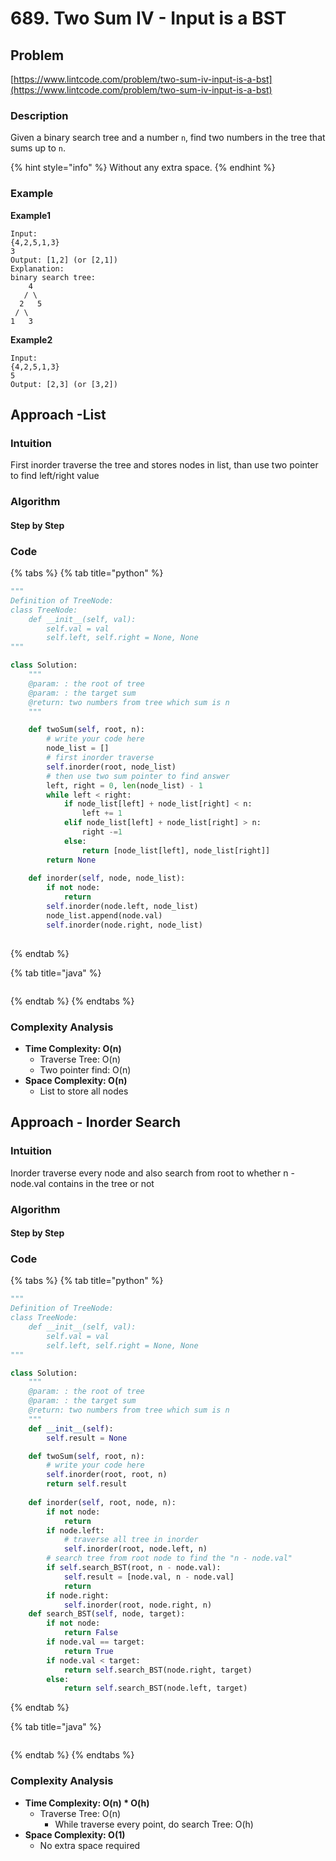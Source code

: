 # 689. Two Sum IV - Input is a BST

## Problem

[https://www.lintcode.com/problem/two-sum-iv-input-is-a-bst](https://www.lintcode.com/problem/two-sum-iv-input-is-a-bst)

### Description

Given a binary search tree and a number `n`, find two numbers in the tree that sums up to `n`.

{% hint style="info" %}
Without any extra space.
{% endhint %}

### Example

**Example1**

```text
Input: 
{4,2,5,1,3}
3
Output: [1,2] (or [2,1])
Explanation:
binary search tree:
    4
   / \
  2   5
 / \
1   3
```

**Example2**

```text
Input: 
{4,2,5,1,3}
5
Output: [2,3] (or [3,2])
```

## Approach -List

### Intuition

First inorder traverse the tree and stores nodes in list, than use two pointer to find left/right value

### Algorithm

#### Step by Step

### Code

{% tabs %}
{% tab title="python" %}
```python
"""
Definition of TreeNode:
class TreeNode:
    def __init__(self, val):
        self.val = val
        self.left, self.right = None, None
"""

class Solution:
    """
    @param: : the root of tree
    @param: : the target sum
    @return: two numbers from tree which sum is n
    """

    def twoSum(self, root, n):
        # write your code here
        node_list = []
        # first inorder traverse
        self.inorder(root, node_list)
        # then use two sum pointer to find answer
        left, right = 0, len(node_list) - 1
        while left < right:
            if node_list[left] + node_list[right] < n:
                left += 1
            elif node_list[left] + node_list[right] > n:
                right -=1
            else:
                return [node_list[left], node_list[right]]
        return None
    
    def inorder(self, node, node_list):
        if not node:
            return 
        self.inorder(node.left, node_list)
        node_list.append(node.val)
        self.inorder(node.right, node_list)
    
```
{% endtab %}

{% tab title="java" %}
```

```
{% endtab %}
{% endtabs %}

### Complexity Analysis

* **Time Complexity: O\(n\)**
  * Traverse Tree: O\(n\)
  * Two pointer find: O\(n\)
* **Space Complexity: O\(n\)**
  * List to store all nodes



## Approach - Inorder Search

### Intuition

Inorder traverse every node and also search from root to whether n - node.val contains in the tree or not

### Algorithm

#### Step by Step

### Code

{% tabs %}
{% tab title="python" %}
```python
"""
Definition of TreeNode:
class TreeNode:
    def __init__(self, val):
        self.val = val
        self.left, self.right = None, None
"""

class Solution:
    """
    @param: : the root of tree
    @param: : the target sum
    @return: two numbers from tree which sum is n
    """
    def __init__(self):
        self.result = None

    def twoSum(self, root, n):
        # write your code here
        self.inorder(root, root, n)
        return self.result
    
    def inorder(self, root, node, n):
        if not node:
            return 
        if node.left:
            # traverse all tree in inorder 
            self.inorder(root, node.left, n)
        # search tree from root node to find the "n - node.val"
        if self.search_BST(root, n - node.val):
            self.result = [node.val, n - node.val]
            return 
        if node.right:
            self.inorder(root, node.right, n)
    def search_BST(self, node, target):
        if not node:
            return False
        if node.val == target:
            return True
        if node.val < target:
            return self.search_BST(node.right, target)
        else:
            return self.search_BST(node.left, target)
```
{% endtab %}

{% tab title="java" %}
```

```
{% endtab %}
{% endtabs %}

### Complexity Analysis

* **Time Complexity: O\(n\) \* O\(h\)**
  * Traverse Tree: O\(n\)
    * While traverse every point, do search Tree: O\(h\)
* **Space Complexity: O\(1\)**
  * No extra space required

